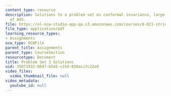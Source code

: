 ```yaml
---
content_type: resource
description: Solutions to a problem set on conformal invariance, large N, and geometry
  of AdS.
file: https://ol-ocw-studio-app-qa.s3.amazonaws.com/courses/8-821-string-theory-fall-2008/358719320647b5a5c15d038acc7c22ed_soln03.pdf
file_type: application/pdf
learning_resource_types:
- Assignments
ocw_type: OCWFile
parent_title: Assignments
parent_type: CourseSection
resourcetype: Document
title: Problem Set 3 Solutions
uid: 35871932-0647-b5a5-c15d-038acc7c22ed
video_files:
  video_thumbnail_file: null
video_metadata:
  youtube_id: null
---
```

